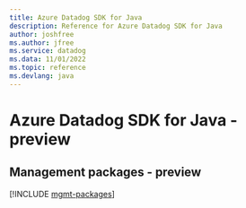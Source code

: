```yaml
---
title: Azure Datadog SDK for Java
description: Reference for Azure Datadog SDK for Java
author: joshfree
ms.author: jfree
ms.service: datadog
ms.data: 11/01/2022
ms.topic: reference
ms.devlang: java
---
```

# Azure Datadog SDK for Java - preview

## Management packages - preview
[!INCLUDE [mgmt-packages](datadog-mgmt-index.md)]